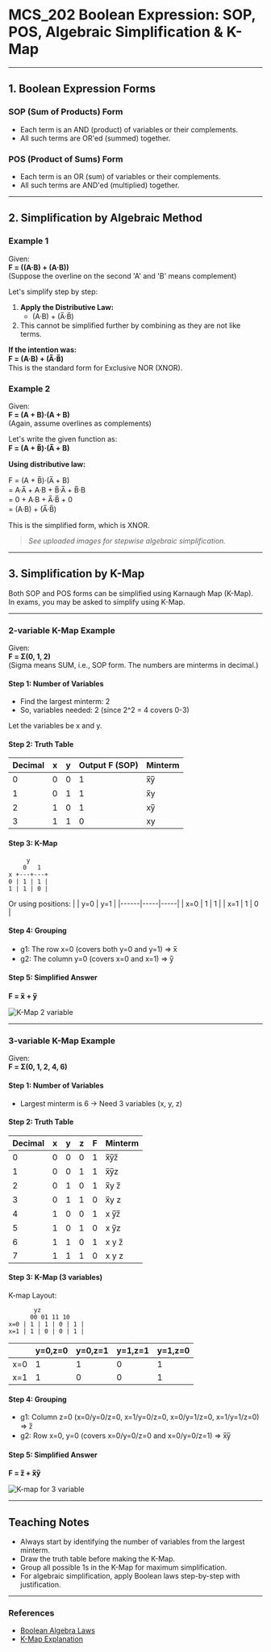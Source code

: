 # MCS_202 Boolean Expression: SOP, POS, Algebraic Simplification & K-Map

---

## 1. Boolean Expression Forms

### SOP (Sum of Products) Form
- Each term is an AND (product) of variables or their complements.
- All such terms are OR'ed (summed) together.

### POS (Product of Sums) Form
- Each term is an OR (sum) of variables or their complements.
- All such terms are AND'ed (multiplied) together.

---

## 2. Simplification by Algebraic Method

### Example 1

Given:  
**F = ((A·B) + (A·B))**  
(Suppose the overline on the second 'A' and 'B' means complement)

Let's simplify step by step:

1. **Apply the Distributive Law:**
   - (A·B) + (A̅·B̅)
2. This cannot be simplified further by combining as they are not like terms.

**If the intention was:**  
**F = (A·B) + (A̅·B̅)**  
This is the standard form for Exclusive NOR (XNOR).

### Example 2

Given:  
**F = (A + B)·(A + B)**  
(Again, assume overlines as complements)

Let's write the given function as:  
**F = (A + B̅)·(A̅ + B)**

**Using distributive law:**

F = (A + B̅)·(A̅ + B)  
  = A·A̅ + A·B + B̅·A̅ + B̅·B  
  = 0 + A·B + A̅·B̅ + 0  
  = (A·B) + (A̅·B̅)

This is the simplified form, which is XNOR.

> *See uploaded images for stepwise algebraic simplification.*

---

## 3. Simplification by K-Map

Both SOP and POS forms can be simplified using Karnaugh Map (K-Map).  
In exams, you may be asked to simplify using K-Map.

---

### 2-variable K-Map Example

Given:  
**F = Σ(0, 1, 2)**  
(Sigma means SUM, i.e., SOP form. The numbers are minterms in decimal.)

#### Step 1: Number of Variables

- Find the largest minterm: 2
- So, variables needed: 2 (since 2^2 = 4 covers 0-3)

Let the variables be x and y.

#### Step 2: Truth Table

| Decimal | x | y | Output F (SOP) | Minterm      |
|---------|---|---|----------------|-------------|
| 0       | 0 | 0 |      1         | x̅y̅         |
| 1       | 0 | 1 |      1         | x̅y          |
| 2       | 1 | 0 |      1         | xy̅          |
| 3       | 1 | 1 |      0         | xy           |

#### Step 3: K-Map

```
     y
    0   1
x +---+---+
0 | 1 | 1 |
1 | 1 | 0 |
```
Or using positions:
|      | y=0 | y=1 |
|------|-----|-----|
| x=0  |  1  |  1  |
| x=1  |  1  |  0  |

#### Step 4: Grouping

- g1: The row x=0 (covers both y=0 and y=1) ⇒ x̅
- g2: The column y=0 (covers x=0 and x=1) ⇒ y̅

#### Step 5: Simplified Answer

**F = x̅ + y̅**

![K-Map 2 variable](https://drive.google.com/uc?export=view&id=1GbKl4dLC21RNwqGjfMjjAT9qKx2GLvNU)

---

### 3-variable K-Map Example

Given:  
**F = Σ(0, 1, 2, 4, 6)**

#### Step 1: Number of Variables

- Largest minterm is 6 → Need 3 variables (x, y, z)

#### Step 2: Truth Table

| Decimal | x | y | z | F | Minterm    |
|---------|---|---|---|---|------------|
| 0       | 0 | 0 | 0 | 1 | x̅y̅z̅      |
| 1       | 0 | 0 | 1 | 1 | x̅y̅z       |
| 2       | 0 | 1 | 0 | 1 | x̅y z̅      |
| 3       | 0 | 1 | 1 | 0 | x̅y z       |
| 4       | 1 | 0 | 0 | 1 | x y̅z̅      |
| 5       | 1 | 0 | 1 | 0 | x y̅z       |
| 6       | 1 | 1 | 0 | 1 | x y z̅      |
| 7       | 1 | 1 | 1 | 0 | x y z      |

#### Step 3: K-Map (3 variables)

K-map Layout:
```
       yz
      00 01 11 10
x=0 | 1 | 1 | 0 | 1 |
x=1 | 1 | 0 | 0 | 1 |
```

|      | y=0,z=0 | y=0,z=1 | y=1,z=1 | y=1,z=0 |
|------|---------|---------|---------|---------|
| x=0  |   1     |   1     |   0     |   1     |
| x=1  |   1     |   0     |   0     |   1     |

#### Step 4: Grouping

- g1: Column z=0 (x=0/y=0/z=0, x=1/y=0/z=0, x=0/y=1/z=0, x=1/y=1/z=0) ⇒ z̅
- g2: Row x=0, y=0 (covers x=0/y=0/z=0 and x=0/y=0/z=1) ⇒ x̅y̅

#### Step 5: Simplified Answer

**F = z̅ + x̅y̅**

![K-map for 3 variable](https://drive.google.com/uc?export=view&id=1G87DPvefmV8yYJ9xN57oZKitwITwAZhB)

---

## Teaching Notes

- Always start by identifying the number of variables from the largest minterm.
- Draw the truth table before making the K-Map.
- Group all possible 1s in the K-Map for maximum simplification.
- For algebraic simplification, apply Boolean laws step-by-step with justification.

---

### References
- [Boolean Algebra Laws](https://en.wikipedia.org/wiki/Boolean_algebra)
- [K-Map Explanation](https://www.geeksforgeeks.org/karnaugh-map-k-map-in-digital-logic/)

